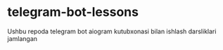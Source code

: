 # telegram-bot-lessons
Ushbu repoda telegram bot aiogram kutubxonasi bilan ishlash darsliklari jamlangan
